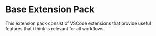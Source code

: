 # Base Extension Pack

This extension pack consist of VSCode extensions that provide useful features that i think is relevant for all workflows.